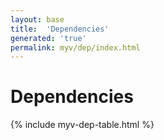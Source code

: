 ```yaml
---
layout: base
title:  'Dependencies'
generated: 'true'
permalink: myv/dep/index.html
---
```


# Dependencies

{% include myv-dep-table.html %}
